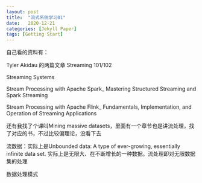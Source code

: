 ```yaml
---
layout: post
title:  "流式系统学习01"
date:   2020-12-21
categories: [Jekyll Paper]
tags: [Getting Start]
---
```


自己看的资料有：

Tyler Akidau 的两篇文章 Streaming 101/102

Streaming Systems

Stream Processing with Apache Spark_ Mastering Structured Streaming and Spark Streaming

Stream Processing with Apache Flink_ Fundamentals, Implementation, and Operation of Streaming Applications

还有我找了个课叫Mining massive datasets，里面有一个章节也是讲流处理，找了对应的书，不过比较偏理论，没看下去

流数据：实际上是Unbounded data: A type of ever-growing, essentially infinite data set. 实际上是无限大、在不断增长的一种数据。流处理即对无限数据集的处理

数据处理模式